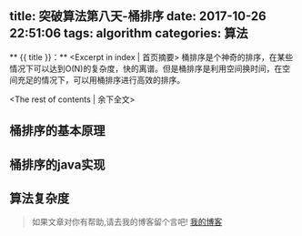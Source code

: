 title: 突破算法第八天-桶排序
date: 2017-10-26 22:51:06
tags: algorithm
categories: 算法
---
** {{ title }}：** <Excerpt in index | 首页摘要>
桶排序是个神奇的排序，在某些情况下可以达到O(N)的复杂度，快的离谱。但是桶排序是利用空间换时间，在空间充足的情况下，可以用桶排序进行高效的排序。
<!-- more -->
<The rest of contents | 余下全文>

## 桶排序的基本原理


## 桶排序的java实现

## 算法复杂度









> 如果文章对你有帮助,请去我的博客留个言吧! [我的博客][1]

[1]: http://geeksblog.cc
